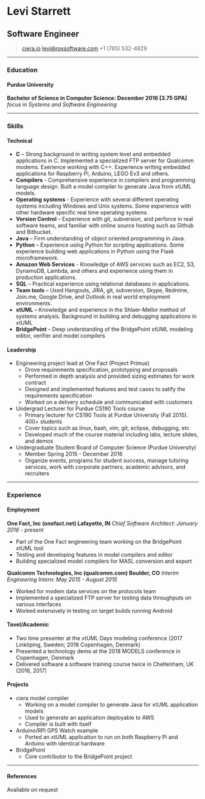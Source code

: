 # Levi Starrett
## Software Engineer
> [ciera.io](http://ciera.io)
> [levi@roxsoftware.com](mailto:levi@roxsoftware.com)
> +1 (765) 532-4829


------

### Education

#### Purdue University

**Bachelor of Science in Computer Science: December 2016 [3.75 GPA]**  
_focus in Systems and Software Engineering_

------

### Skills


#### Technical

- **C** – Strong background in writing system level and embedded applications in C.
  Implemented a specialized FTP server for Qualcomm modems.  Exerience
  working with C++. Experience writing embedded applications for Raspberry Pi,
  Arduino, LEGO Ev3 and others.
- **Compilers** - Comprehensive experience in compilers and programming language
  design. Built a model compiler to generate Java from xtUML models.
- **Operating systems** - Experience with several different operating systems
  including Windows and Unix systems. Some experience with other hardware
  specific real time operating systems.
- **Version Control** – Experience with git, subversion, and perforce in real
  software teams, and familiar with online source hosting such as Github and
  Bitbucket.
- **Java** – Firm understanding of object oriented programming in Java.
- **Python** – Experience using Python for scripting applications. Some
  experience building web applications in Python using the Flask microframework.
- **Amazon Web Services** - Knowledge of AWS services such as EC2, S3, DynamoDB,
  Lambda, and others and experience using them in production applications.
- **SQL** – Practical experience using relational databases in applications.
- **Team tools** – Used Hangouts, JIRA, git, subversion, Skype, Redmine,
  Join.me, Google Drive, and Outlook in real world employment environments.
- **xtUML** – Knowledge and experience in the Shlaer-Mellor method of systems
  analysis. Background in building and debugging applications in xtUML
- **BridgePoint** – Deep understanding of the BridgePoint xtUML modeling editor,
  verifier and model compilers

#### Leadership

- Engineering project lead at One Fact (Project Primus)
  * Drove requirements specification, prototyping and proposals
  * Performed in depth analysis and provided sizing estimates for work contract
  * Designed and implemented features and test cases to satify the requirements
    specification
  * Worked on a delivery schedule and communicated with customers
- Undergrad Lecturer for Purdue CS190 Tools course
  * Primary lecturer for CS190 Tools at Purdue University (Fall 2015). 400+ students
  * Cover topics such as linux, bash, vim, git, eclipse, debugging, etc
  * Developed much of the course material including labs, lecture slides, and demos
- Undergraduate Student Board of Computer Science (Purdue University)
  * Member Spring 2015 - December 2016
  * Organize events, programs for student success, manage tutoring services,
    work with corporate partners, academic advisors, and recruiters

------

### Experience

#### Employment

**One Fact, Inc (onefact.net) Lafayette, IN**
_Chief Software Architect: January 2016 - present_

- Part of the One Fact engineering team working on the BridgePoint xtUML tool
- Testing and developing features in model compilers and editor
- Building specialized model compilers for MASL conversion and export

**Qualcomm Technologies, Inc (qualcomm.com) Boulder, CO**
_Interim Engineering Intern: May 2015 - August 2015_

- Worked for modem data services on the protocols team
- Implemented a specialized FTP server for testing data throughputs on various
  interfaces
- Worked extensively in testing on target builds running Android

#### Tavel/Academic

- Two time presenter at the xtUML Days modeling conference (2017
  Linköping, Sweden; 2018 Copenhagen, Denmark)
- Presented a technology demo at the 2018 MODELS conference in Copenhagen,
  Denmark
- Delivered software a software training course twice in Cheltenham, UK (2016,
  2017)

#### Projects
- ciera model compiler
  * Working on a model compiler to generate Java for xtUML application models
  * Used to generate an application deployable to AWS
  * Compiler is built with itself
- Arduino/RPi GPS Watch example
  * Ported an xtUML application to run on both Raspberry Pi and Arduino with
    identical hardware
- BridgePoint
  * Core contributor to the BridgePoint project

------

#### References

Available on request
